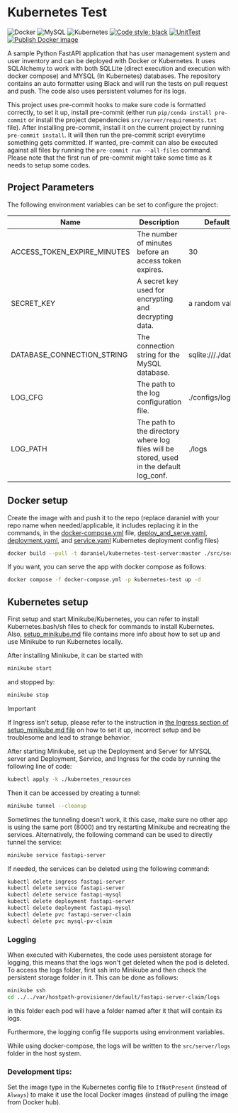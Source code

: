 # Kubernetes Test

![Docker](https://img.shields.io/badge/docker-%230db7ed.svg?style=for-the-badge&logo=docker&logoColor=white)
![MySQL](https://img.shields.io/badge/mysql-%2300f.svg?style=for-the-badge&logo=mysql&logoColor=white)
![Kubernetes](https://img.shields.io/badge/kubernetes-%23326ce5.svg?style=for-the-badge&logo=kubernetes&logoColor=white)
[![Code style: black](https://img.shields.io/badge/code%20style-black-000000.svg)](https://github.com/psf/black)
[![UnitTest](https://github.com/Daraniel/kubernetes_test/actions/workflows/unittest.yml/badge.svg)](https://github.com/Daraniel/kubernetes_test/actions/workflows/unittest.yml)
[![Publish Docker image](https://github.com/Daraniel/kubernetes_test/actions/workflows/docker-publish.yml/badge.svg)](https://github.com/Daraniel/kubernetes_test/actions/workflows/docker-publish.yml)

A sample Python FastAPI application that has user management system and user inventory and can be deployed with Docker
or Kubernetes. It uses SQLAlchemy to work with both SQLLite (direct execution and execution with docker compose) and
MYSQL (In Kubernetes) databases. The repository contains an auto formatter using Black and will run the tests on pull
request and push. The code also uses persistent volumes for its logs.

This project uses pre-commit hooks to make sure code is formatted correctly, to set it up, install pre-commit (either
run `pip/conda install pre-commit` or install the project dependencies `src/server/requirements.txt` file). After
installing pre-commit, install it on the current project by running `pre-commit install`. It will then run the
pre-commit script everytime something gets committed. If wanted, pre-commit can also be executed against all files by
running the `pre-commit run --all-files` command. Please note that the first run of pre-commit might take some time as
it needs to setup some codes.

## Project Parameters

The following environment variables can be set to configure the project:

| Name                        | Description                                                                             | Default Value           |
|-----------------------------|-----------------------------------------------------------------------------------------|-------------------------|
| ACCESS_TOKEN_EXPIRE_MINUTES | The number of minutes before an access token expires.                                   | 30                      |
| SECRET_KEY                  | A secret key used for encrypting and decrypting data.                                   | a random value          |
| DATABASE_CONNECTION_STRING  | The connection string for the MySQL database.                                           | sqlite:///./database.db |
| LOG_CFG                     | The path to the log configuration file.                                                 | ./configs/log_conf.yaml |
| LOG_PATH                    | The path to the directory where log files will be stored, used in the default log_conf. | ./logs                  |

## Docker setup

Create the image with and push it to the repo (replace daraniel with your repo name when needed/applicable, it includes
replacing it in the commands, in the [docker-compose.yml](docker-compose.yml)
file, [deploy_and_serve.yaml](kubernetes_resources/deploy_and_serve.yaml), [deployment.yaml](kubernetes_resources/deployment.yaml),
and [service.yaml](service.yaml) Kubernetes
deployment config files)

```bash
docker build --pull -t daraniel/kubernetes-test-server:master ./src/server --push
```

If you want, you can serve the app with docker compose as follows:

```bash
docker compose -f docker-compose.yml -p kubernetes-test up -d
```

## Kubernetes setup

First setup and start Minikube/Kubernetes, you can refer to install Kubernetes.bash/sh files to check for commands to
install Kubernetes. Also, [setup_minikube.md](setup_minikube.md) file contains more info about how to set up and use
Minikube to run Kubernetes locally.

After installing Minikube, it can be started with

```bash
minikube start
```

and stopped by:

```bash
minikube stop
```

> [!IMPORTANT]  
> If Ingress isn't setup, please refer to the instruction
> in [the Ingress section of setup_minikube.md file](setup_minikube.md#ingress) on how to set it up, incorrect setup and
> be troublesome and lead to strange behavior.


After starting Minikube, set up the Deployment and Server for MYSQL server and Deployment, Service, and Ingress for the
code by running the following line of code:

```bash
kubectl apply -k ./kubernetes_resources
```

Then it can be accessed by creating a tunnel:

```bash
minikube tunnel --cleanup
```

Sometimes the tunneling doesn't work, it this case, make sure no other app is using the same port (8000) and try
restarting Minikube and recreating the services.
Alternatively, the following command can be used to directly tunnel the service:

```bash
minikube service fastapi-server
```

If needed, the services can be deleted using the following command:

```bash
kubectl delete ingress fastapi-server
kubectl delete service fastapi-server
kubectl delete service fastapi-mysql
kubectl delete deployment fastapi-server
kubectl delete deployment fastapi-mysql
kubectl delete pvc fastapi-server-claim
kubectl delete pvc mysql-pv-claim
```

### Logging

When executed with Kubernetes, the code uses persistent storage for logging, this means that the logs won't get deleted
when the pod is deleted. To access the logs folder, first ssh into Minikube and then check the persistent storage folder
in it. This can be done as follows:

```bash
minikube ssh
cd ../../var/hostpath-provisioner/default/fastapi-server-claim/logs
```

in this folder each pod will have a folder named after it that will contain its logs.

Furthermore, the logging config file supports using environment variables.

While using docker-compose, the logs will be written to the `src/server/logs` folder in the host system.

### Development tips:

Set the image type in the Kubernetes config file to `IfNotPresent` (instead of `Always`) to make it use the local Docker
images (instead of pulling the image from Docker hub).
